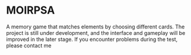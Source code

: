 # MOIRPSA
A memory game that matches elements by choosing different cards. The project is still under development, and the interface and gameplay will be improved in the later stage. If you encounter problems during the test, please contact me
